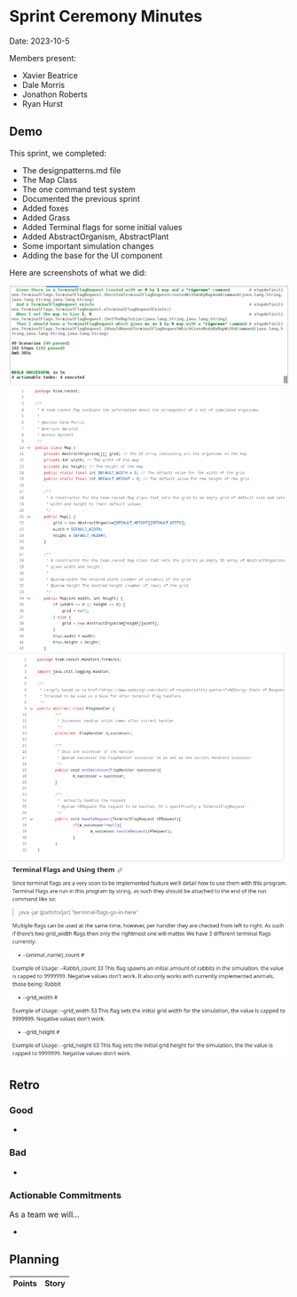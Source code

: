# Sprint Ceremony Minutes
  
Date: 2023-10-5

Members present:

* Xavier Beatrice
* Dale Morris
* Jonathon Roberts
* Ryan Hurst
  
## Demo

This sprint, we completed:

* The designpatterns.md file
* The Map Class
* The one command test system
* Documented the previous sprint
* Added foxes
* Added Grass
* Added Terminal flags for some initial values
* Added AbstractOrganism, AbstractPlant
* Some important simulation changes
* Adding the base for the UI component

Here are screenshots of what we did:

![Terminal running tests](/doc/s2pics/OneCommandTestsS2.png)
![Map Class](/doc/s2pics/MapS2.png)
![Abstract Terminal Flag Handler](/doc/s2pics/TerminalFlagHandlerS2.png)
![Terminal Flag Handler README](/doc/s2pics/TerminalFlagReadmeS2.png)




## Retro

### Good

* 

### Bad

* 

### Actionable Commitments

As a team we will...

* 

## Planning



Points | Story
-------|--------
